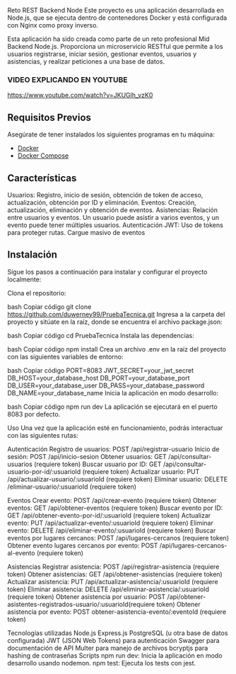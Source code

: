 Reto REST Backend Node
Este proyecto es una aplicación desarrollada en Node.js, que se ejecuta dentro de contenedores Docker y está configurada con Nginx como proxy inverso.

Esta aplicación ha sido creada como parte de un reto profesional Mid Backend Node.js. Proporciona un microservicio RESTful que permite a los 
usuarios registrarse, iniciar sesión, gestionar eventos, usuarios y 
asistencias, y realizar peticiones a una base de datos.


### VIDEO EXPLICANDO EN YOUTUBE
https://www.youtube.com/watch?v=JKUGlh_vzK0

## Requisitos Previos
Asegúrate de tener instalados los siguientes programas en tu máquina:

- [Docker](https://www.docker.com/get-started) 
- [Docker Compose](https://docs.docker.com/compose/install/)

## Características
Usuarios: Registro, inicio de sesión, obtención de token de acceso, actualización, obtención por ID y eliminación.
Eventos: Creación, actualización, eliminación y obtención de eventos.
Asistencias: Relación entre usuarios y eventos. Un usuario puede asistir a varios eventos, y un evento puede tener múltiples usuarios.
Autenticación JWT: Uso de tokens para proteger rutas.
Cargue masivo de eventos 


## Instalación
Sigue los pasos a continuación para instalar y configurar el proyecto localmente:

Clona el repositorio:

bash
Copiar código
git clone https://github.com/duwerney99/PruebaTecnica.git
Ingresa a la carpeta del proyecto y sitúate en la raíz, donde se encuentra el archivo package.json:

bash
Copiar código
cd PruebaTecnica
Instala las dependencias:

bash
Copiar código
npm install
Crea un archivo .env en la raíz del proyecto con las siguientes variables de entorno:

bash
Copiar código
PORT=8083
JWT_SECRET=your_jwt_secret
DB_HOST=your_database_host
DB_PORT=your_database_port
DB_USER=your_database_user
DB_PASS=your_database_password
DB_NAME=your_database_name
Inicia la aplicación en modo desarrollo:

bash
Copiar código
npm run dev
La aplicación se ejecutará en el puerto 8083 por defecto.

Uso
Una vez que la aplicación esté en funcionamiento, podrás interactuar con las siguientes rutas:

Autenticación
Registro de usuarios: POST /api/registrar-usuario
Inicio de sesión: POST /api/inicio-sesion
Obtener usuarios: GET /api/consultar-usuarios (requiere token)
Buscar usuario por ID: GET /api/consultar-usuario-por-id/:usuarioId (requiere token)
Actualizar usuario: PUT /api/actualizar-usuario/:usuarioId (requiere token)
Eliminar usuario: DELETE /eliminar-usuario/:usuarioId (requiere token)


Eventos
Crear evento: POST /api/crear-evento (requiere token)
Obtener eventos: GET /api/obtener-eventos  (requiere token)
Buscar evento por ID: GET /api/obtener-evento-por-id/:usuarioId   (requiere token)
Actualizar evento: PUT /api/actualizar-evento/:usuarioId (requiere token)
Eliminar evento: DELETE /api/eliminar-evento/:usuarioId (requiere token)
Buscar eventos por lugares cercanos: POST /api/lugares-cercanos (requiere token)
Obtener evento lugares cercanos por evento: POST /api/lugares-cercanos-al-evento (requiere token)

Asistencias
Registrar asistencia: POST /api/registrar-asistencia (requiere token)
Obtener asistencias: GET /api/obtener-asistencias   (requiere token)
Actualizar asistencia: PUT /api/actualizar-asistencia/:usuarioId (requiere token)
Eliminar asistencia: DELETE /api/eliminar-asistencia/:usuarioId (requiere token)
Obtener asistencia por usuario: POST /api/obtener-asistentes-registrados-usuario/:usuarioId(requiere token)
Obtener asistencia por evento: POST obtener-asistencia-evento/:eventoId (requiere token)

Tecnologías utilizadas
Node.js
Express.js
PostgreSQL (u otra base de datos configurada)
JWT (JSON Web Tokens) para autenticación
Swagger para documentación de API
Multer para manejo de archivos
bcryptjs para hashing de contraseñas
Scripts
npm run dev: Inicia la aplicación en modo desarrollo usando nodemon.
npm test: Ejecuta los tests con jest.
